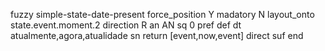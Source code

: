 fuzzy simple-state-date-present
   force_position Y
   madatory N
   layout_onto state.event.moment.2
   direction R
   an AN
   sq 0
   pref 
   def 
    dt atualmente,agora,atualidade
    sn 
    return [event,now,event]
    direct 
   suf 
end
